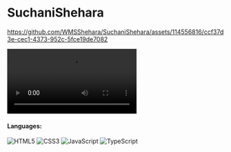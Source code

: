 # SuchaniShehara

https://github.com/WMSShehara/SuchaniShehara/assets/114556816/ccf37d3e-cec1-4373-952c-5fce19de7082

<video src="https://github.com/WMSShehara/SuchaniShehara/assets/114556816/ccf37d3e-cec1-4373-952c-5fce19de7082" controls="controls" style="max-width: 730px;">
</video>

#### Languages:
![HTML5](https://img.shields.io/badge/html5-%23E34F26.svg?style=for-the-badge&logo=html5&logoColor=white)
![CSS3](https://img.shields.io/badge/css3-%231572B6.svg?style=for-the-badge&logo=css3&logoColor=white)
![JavaScript](https://img.shields.io/badge/javascript-%23323330.svg?style=for-the-badge&logo=javascript&logoColor=%23F7DF1E)
![TypeScript](https://img.shields.io/badge/typescript-%23007ACC.svg?style=for-the-badge&logo=typescript&logoColor=white)